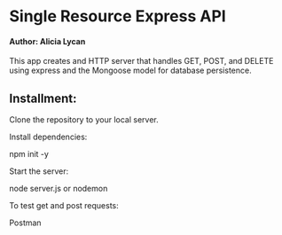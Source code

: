 # Single Resource Express API

#### Author: Alicia Lycan

This app creates and HTTP server that handles GET, POST, and DELETE using express and the Mongoose model for database persistence.

## Installment:

Clone the repository to your local server.

Install dependencies:

npm init -y

Start the server:

node server.js or nodemon

To test get and post requests:

Postman
